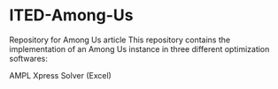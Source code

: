 # ITED-Among-Us
Repository for Among Us article
This repository contains the implementation of an Among Us instance in three different optimization softwares:

AMPL
Xpress
Solver (Excel)
